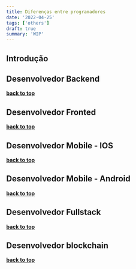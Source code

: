 ```yaml
---
title: Diferenças entre programadores
date: '2022-04-25'
tags: ['others']
draft: true
summary: 'WIP'
---
```


<TOCInline toc={props.toc} asDisclosure toHeading={3} />

## Introdução <a name="introduction"></a>

## Desenvolvedor Backend

**[back to top](#introduction)**

## Desenvolvedor Fronted

**[back to top](#introduction)**

## Desenvolvedor Mobile - IOS

**[back to top](#introduction)**

## Desenvolvedor Mobile - Android

**[back to top](#introduction)**

## Desenvolvedor Fullstack

**[back to top](#introduction)**

## Desenvolvedor blockchain

**[back to top](#introduction)**
